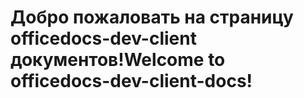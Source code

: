 # <a name="welcome-to-officedocs-dev-client-docs"></a><span data-ttu-id="5b9d8-101">Добро пожаловать на страницу officedocs-dev-client документов!</span><span class="sxs-lookup"><span data-stu-id="5b9d8-101">Welcome to officedocs-dev-client-docs!</span></span>